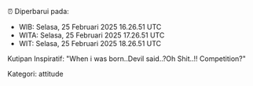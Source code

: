 ⏰ Diperbarui pada:
- WIB: Selasa, 25 Februari 2025 16.26.51 UTC
- WITA: Selasa, 25 Februari 2025 17.26.51 UTC
- WIT: Selasa, 25 Februari 2025 18.26.51 UTC

Kutipan Inspiratif:
"When i was born..Devil said..?Oh Shit..!! Competition?"


Kategori: attitude

